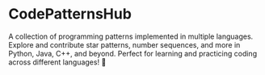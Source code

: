 # CodePatternsHub
A collection of programming patterns implemented in multiple languages. Explore and contribute star patterns, number sequences, and more in Python, Java, C++, and beyond. Perfect for learning and practicing coding across different languages! 🚀
